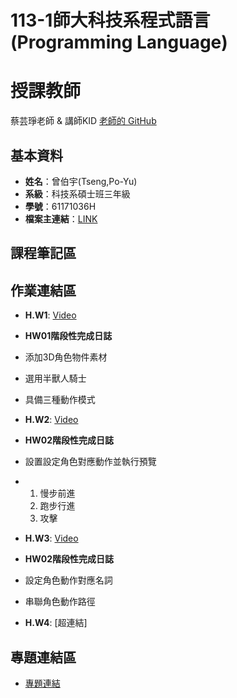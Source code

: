 # 113-1師大科技系程式語言(Programming Language)
# 授課教師
蔡芸琤老師  &  講師KID
[老師的 GitHub](https://github.com/peculab/Database)

## 基本資料
- **姓名**：曾伯宇(Tseng,Po-Yu)
- **系級**：科技系碩士班三年級
- **學號**：61171036H
- **檔案主連結**：[LINK](https://github.com/PoyuTseng/NTNU1131ProgrammingLanguage_61171036H)

## 課程筆記區

## 作業連結區
- **H.W1**: [Video](https://drive.google.com/file/d/1Hl8CjZ8ij5JtKv832gpuW3qJF2h_DegW/view?usp=sharing)
- **HW01階段性完成日誌**

- 添加3D角色物件素材
- 選用半獸人騎士
- 具備三種動作模式

- **H.W2**: [Video](https://drive.google.com/file/d/132QGlb60tzutg7H-MO6CKb5O7I5I9jGj/view?usp=drive_link) 
- **HW02階段性完成日誌**

- 設置設定角色對應動作並執行預覽
- 1. 慢步前進
  2. 跑步行進
  3. 攻擊

- **H.W3**: [Video](https://youtu.be/XXXXXX)
- **HW02階段性完成日誌**
- 設定角色動作對應名詞
- 串聯角色動作路徑
  
- **H.W4**: [超連結]

## 專題連結區
- [專題連結](超連結)
